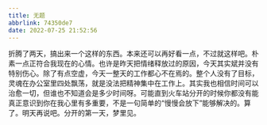 ```yaml
---
title: 无题
abbrlink: 74350de7
date: 2022-07-25 21:52:56
---
```


折腾了两天，搞出来一个这样的东西。本来还可以再好看一点，不过就这样吧。朴素一点正符合我现在的心情。也许是昨天把情绪释放过的原因，今天其实斌并没有特别伤心。除了有点空虚，今天一整天的工作都心不在焉的。整个人没有了目标，灵魂在办公室里四处飘荡，就是没法把精神集中在工作上。其实我也相信时间可以治愈一切，但谁也不知道会是多少时间呀。可能直到火车站分开的时候你都没有能真正意识到你在我心里有多重要，不是一句简单的“慢慢会放下”能够解决的。算了。明天再说吧。分开的第一天，梦里见。
